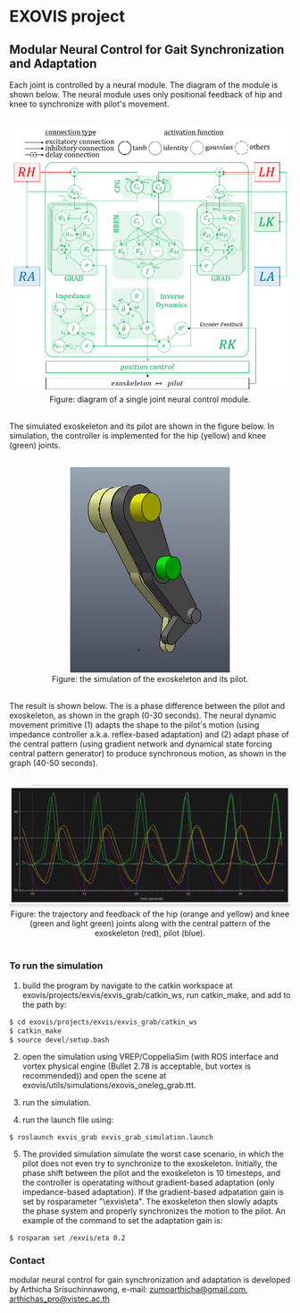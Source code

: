 # EXOVIS project


## Modular Neural Control for Gait Synchronization and Adaptation

Each joint is controlled by a neural module. The diagram of the module is shown below. The neural module uses only positional feedback of hip and knee to synchronize with pilot's movement.

<div align="center">
	<br/ >
  	<img src="pictures/modular_neural_control_for_gait_synchronization_and_adaptation.png" />
  	<br/ >
 	Figure: diagram of a single joint neural control module.
  	<br/ >
</div>
<br/ >

The simulated exoskeleton and its pilot are shown in the figure below. In simulation, the controller is implemented for the hip (yellow) and knee (green) joints.

<div align="center">
	<br/ >
  	<img src="pictures/exoskeleton_simulation.png" />
  	<br/ >
  	Figure: the simulation of the exoskeleton and its pilot.
 	<br/ >
</div>
<br/ >

The result is shown below. The is a phase difference between the pilot and exoskeleton, as shown in the graph (0-30 seconds). The neural dynamic movement primitive (1) adapts the shape to the pilot's motion (using impedance controller a.k.a. reflex-based adaptation) and (2) adapt phase of the central pattern (using gradient network and dynamical state forcing central pattern generator) to produce synchronous motion, as shown in the graph (40-50 seconds).

<div align="center">
	<br/ >
  	<img src="pictures/phase_adaptation_graph.png" />
  	<br/ >
  	Figure: the trajectory and feedback of the hip (orange and yellow) and knee (green and light green) joints along with the central pattern of the exoskeleton (red), pilot (blue).
  	<br/ >
</div>
<br/ >

### To run the simulation

1. build the program by navigate to the catkin workspace at exovis/projects/exvis/exvis_grab/catkin_ws, run catkin_make, and add to the path by:
``` 
$ cd exovis/projects/exvis/exvis_grab/catkin_ws
$ catkin_make
$ source devel/setup.bash
```

2. open the simulation using VREP/CoppeliaSim (with ROS interface and vortex physical engine (Bullet 2.78 is acceptable, but vortex is recommended)) and open the scene at exovis/utils/simulations/exovis_oneleg_grab.ttt.

3. run the simulation.

4. run the launch file using:
``` 
$ roslaunch exvis_grab exvis_grab_simulation.launch
```
5. The provided simulation simulate the worst case scenario, in which the pilot does not even try to synchronize to the exoskeleton. Initially, the phase shift between the pilot and the exoskeleton is 10 timesteps, and the controller is operatating without gradient-based adaptation (only impedance-based adaptation). If the gradient-based adpatation gain is set by rosparameter "\exvis\eta". The exoskeleton then slowly adapts the phase system and properly synchronizes the motion to the pilot. An example of the command to set the adaptation gain is:
``` 
$ rosparam set /exvis/eta 0.2
```

### Contact

modular neural control for gain synchronization and adaptation is developed by Arthicha Srisuchinnawong, e-mail: zumoarthicha@gmail.com, arthichas_pro@vistec.ac.th
